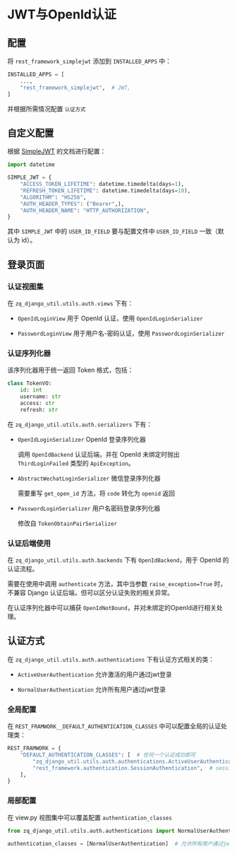 # JWT与OpenId认证

## 配置

将 `rest_framework_simplejwt` 添加到 `INSTALLED_APPS` 中：

```python
INSTALLED_APPS = [
    ...,
    "rest_framework_simplejwt",  # JWT,
]
```

并根据所需情况配置 `认证方式`

## 自定义配置

根据 [SimpleJWT](https://django-rest-framework-simplejwt.readthedocs.io/en/latest/settings.html) 的文档进行配置：

```python
import datetime

SIMPLE_JWT = {
    "ACCESS_TOKEN_LIFETIME": datetime.timedelta(days=1),
    "REFRESH_TOKEN_LIFETIME": datetime.timedelta(days=10),
    "ALGORITHM": "HS256",
    "AUTH_HEADER_TYPES": ("Bearer",),
    "AUTH_HEADER_NAME": "HTTP_AUTHORIZATION",
}
```

其中 `SIMPLE_JWT` 中的 `USER_ID_FIELD` 要与配置文件中 `USER_ID_FIELD` 一致（默认为 id）。

## 登录页面

### 认证视图集

在 `zq_django_util.utils.auth.views` 下有：

- `OpenIdLoginView` 用于 OpenId 认证，使用 `OpenIdLoginSerializer`

- `PasswordLoginView` 用于用户名-密码认证，使用 `PasswordLoginSerializer`

### 认证序列化器

该序列化器用于统一返回 Token 格式，包括：

```python
class TokenVO:
    id: int
    username: str
    access: str
    refresh: str
```

在 `zq_django_util.utils.auth.serializers` 下有：

- `OpenIdLoginSerializer` OpenId 登录序列化器

  调用 `OpenIdBackend` 认证后端，并在 OpenId 未绑定时抛出 `ThirdLoginFailed` 类型的 `ApiException`。

- `AbstractWechatLoginSerializer` 微信登录序列化器

  需要重写 `get_open_id` 方法，将 `code` 转化为 `openid` 返回

- `PasswordLoginSerializer` 用户名密码登录序列化器

  修改自 `TokenObtainPairSerializer`

### 认证后端使用

在 `zq_django_util.utils.auth.backends` 下有 `OpenIdBackend`，用于 OpenId 的认证流程。

需要在使用中调用 `authenticate` 方法，其中当参数 `raise_exception=True` 时，不兼容 Django 认证后端，但可以区分认证失败的相关异常。

在认证序列化器中可以捕获 `OpenIdNotBound`，并对未绑定的OpenId进行相关处理。

## 认证方式

在 `zq_django_util.utils.auth.authentications` 下有认证方式相关的类：

- `ActiveUserAuthentication` 允许激活的用户通过jwt登录

- `NormalUserAuthentication`  允许所有用户通过jwt登录

### 全局配置

在 `REST_FRAMWORK__DEFAULT_AUTHENTICATION_CLASSES` 中可以配置全局的认证处理类：

```python
REST_FRAMWORK = {
    "DEFAULT_AUTHENTICATION_CLASSES": [  # 任何一个认证成功即可
        "zq_django_util.utils.auth.authentications.ActiveUserAuthentication",  # jwt: 激活用户认证方式
        "rest_framework.authentication.SessionAuthentication",  # session 认证，在 debug 中可以使用，用于 web 界面的登录
    ],
}
```

### 局部配置

在 view.py 视图集中可以覆盖配置 `authentication_classes`

```python
from zq_django_util.utils.auth.authentications import NormalUserAuthentication

authentication_classes = [NormalUserAuthentication]  # 允许所有用户通过jwt方式登录
```
